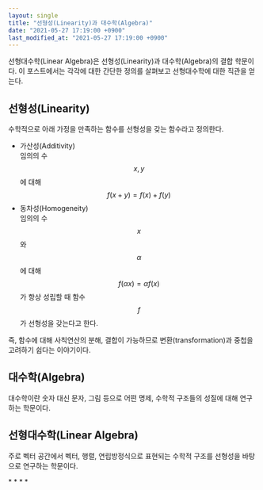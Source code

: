 ```yaml
---
layout: single
title: "선형성(Linearity)과 대수학(Algebra)"
date: "2021-05-27 17:19:00 +0900"
last_modified_at: "2021-05-27 17:19:00 +0900"
---
```

선형대수학(Linear Algebra)은 선형성(Linearity)과 대수학(Algebra)의 결합 학문이다.
이 포스트에서는 각각에 대한 간단한 정의를 살펴보고 선형대수학에 대한 직관을 얻는다.

## 선형성(Linearity)

수학적으로 아래 가정을 만족하는 함수를 선형성을 갖는 함수라고 정의한다.

* 가산성(Additivity)<br/>
  임의의 수 $$x, y$$에 대해 $$f(x+y)=f(x)+f(y)$$
* 동차성(Homogeneity)<br/>
  임의의 수 $$x$$와 $$\alpha$$에 대해 $$f(\alpha x)=\alpha f(x)$$
가 항상 성립할 때 함수 $$f$$가 선형성을 갖는다고 한다.

즉, 함수에 대해 사칙연산의 분해, 결합이 가능하므로 변환(transformation)과 중첩을 고려하기 쉽다는 이야기이다.

## 대수학(Algebra)

대수학이란 숫자 대신 문자, 그림 등으로 어떤 명제, 수학적 구조들의 성질에 대해 연구하는 학문이다.

## 선형대수학(Linear Algebra)

주로 벡터 공간에서 벡터, 행렬, 연립방정식으로 표현되는 수학적 구조를 선형성을 바탕으로 연구하는 학문이다.

<div class="md-reference" markdown=1>
* <https://ko.wikipedia.org/wiki/%EC%84%A0%ED%98%95%EC%84%B1>
* <https://ko.wikipedia.org/wiki/%EB%8C%80%EC%88%98%ED%95%99>
* <https://ko.wikipedia.org/wiki/%EC%84%A0%ED%98%95%EB%8C%80%EC%88%98%ED%95%99>
* <https://darkpgmr.tistory.com/103>
</div>
